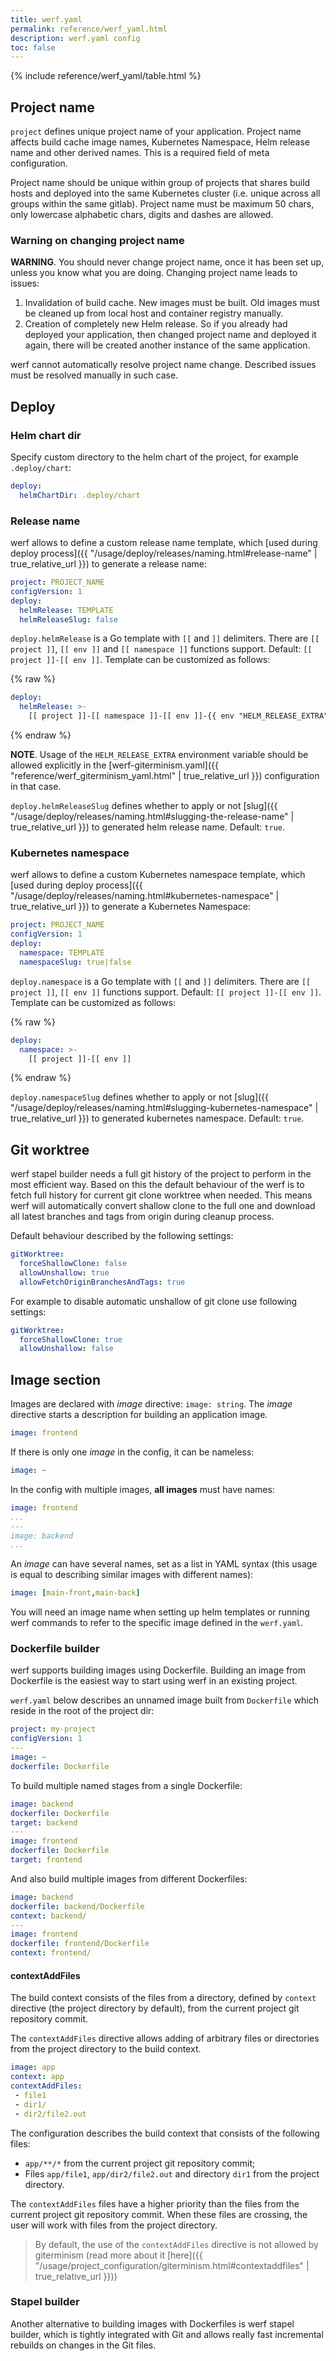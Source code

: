 ```yaml
---
title: werf.yaml
permalink: reference/werf_yaml.html
description: werf.yaml config
toc: false
---
```


{% include reference/werf_yaml/table.html %}

## Project name

`project` defines unique project name of your application. Project name affects build cache image names, Kubernetes Namespace, Helm release name and other derived names. This is a required field of meta configuration.

Project name should be unique within group of projects that shares build hosts and deployed into the same Kubernetes cluster (i.e. unique across all groups within the same gitlab). Project name must be maximum 50 chars, only lowercase alphabetic chars, digits and dashes are allowed.

### Warning on changing project name

**WARNING**. You should never change project name, once it has been set up, unless you know what you are doing. Changing project name leads to issues:
1. Invalidation of build cache. New images must be built. Old images must be cleaned up from local host and container registry manually.
2. Creation of completely new Helm release. So if you already had deployed your application, then changed project name and deployed it again, there will be created another instance of the same application.

werf cannot automatically resolve project name change. Described issues must be resolved manually in such case.

## Deploy

### Helm chart dir

Specify custom directory to the helm chart of the project, for example `.deploy/chart`:

```yaml
deploy:
  helmChartDir: .deploy/chart
```

### Release name

werf allows to define a custom release name template, which [used during deploy process]({{ "/usage/deploy/releases/naming.html#release-name" | true_relative_url }}) to generate a release name:

```yaml
project: PROJECT_NAME
configVersion: 1
deploy:
  helmRelease: TEMPLATE
  helmReleaseSlug: false
```

`deploy.helmRelease` is a Go template with `[[` and `]]` delimiters. There are `[[ project ]]`, `[[ env ]]` and `[[ namespace ]]` functions support. Default: `[[ project ]]-[[ env ]]`. Template can be customized as follows:

{% raw %}
```yaml
deploy:
  helmRelease: >-
    [[ project ]]-[[ namespace ]]-[[ env ]]-{{ env "HELM_RELEASE_EXTRA" }}
```
{% endraw %}

**NOTE**. Usage of the `HELM_RELEASE_EXTRA` environment variable should be allowed explicitly in the [werf-giterminism.yaml]({{ "reference/werf_giterminism_yaml.html" | true_relative_url }}) configuration in that case.

`deploy.helmReleaseSlug` defines whether to apply or not [slug]({{ "/usage/deploy/releases/naming.html#slugging-the-release-name" | true_relative_url }}) to generated helm release name. Default: `true`.

### Kubernetes namespace

werf allows to define a custom Kubernetes namespace template, which [used during deploy process]({{ "/usage/deploy/releases/naming.html#kubernetes-namespace" | true_relative_url }}) to generate a Kubernetes Namespace:

```yaml
project: PROJECT_NAME
configVersion: 1
deploy:
  namespace: TEMPLATE
  namespaceSlug: true|false
```

`deploy.namespace` is a Go template with `[[` and `]]` delimiters. There are `[[ project ]]`, `[[ env ]]` functions support. Default: `[[ project ]]-[[ env ]]`. Template can be customized as follows:

{% raw %}
```yaml
deploy:
  namespace: >-
    [[ project ]]-[[ env ]]
```
{% endraw %}

`deploy.namespaceSlug` defines whether to apply or not [slug]({{ "/usage/deploy/releases/naming.html#slugging-kubernetes-namespace" | true_relative_url }}) to generated kubernetes namespace. Default: `true`.

## Git worktree

werf stapel builder needs a full git history of the project to perform in the most efficient way. Based on this the default behaviour of the werf is to fetch full history for current git clone worktree when needed. This means werf will automatically convert shallow clone to the full one and download all latest branches and tags from origin during cleanup process. 

Default behaviour described by the following settings:

```yaml
gitWorktree:
  forceShallowClone: false
  allowUnshallow: true
  allowFetchOriginBranchesAndTags: true
```

For example to disable automatic unshallow of git clone use following settings:

```yaml
gitWorktree:
  forceShallowClone: true
  allowUnshallow: false
```

## Image section

Images are declared with _image_ directive: `image: string`. 
The _image_ directive starts a description for building an application image.

```yaml
image: frontend
```

If there is only one _image_ in the config, it can be nameless:

```yaml
image: ~
```

In the config with multiple images, **all images** must have names:

```yaml
image: frontend
...
---
image: backend
...
```

An _image_ can have several names, set as a list in YAML syntax
(this usage is equal to describing similar images with different names):

```yaml
image: [main-front,main-back]
```

You will need an image name when setting up helm templates or running werf commands to refer to the specific image defined in the `werf.yaml`.

### Dockerfile builder

werf supports building images using Dockerfile. Building an image from Dockerfile is the easiest way to start using werf in an existing project.

`werf.yaml` below describes an unnamed image built from `Dockerfile` which reside in the root of the project dir:

```yaml
project: my-project
configVersion: 1
---
image: ~
dockerfile: Dockerfile
```

To build multiple named stages from a single Dockerfile:

```yaml
image: backend
dockerfile: Dockerfile
target: backend
---
image: frontend
dockerfile: Dockerfile
target: frontend
```

And also build multiple images from different Dockerfiles:

```yaml
image: backend
dockerfile: backend/Dockerfile
context: backend/
---
image: frontend
dockerfile: frontend/Dockerfile
context: frontend/
```

#### contextAddFiles

The build context consists of the files from a directory, defined by `context` directive (the project directory by default), from the current project git repository commit.

The `contextAddFiles` directive allows adding of arbitrary files or directories from the project directory to the build context.

```yaml
image: app
context: app
contextAddFiles:
 - file1
 - dir1/
 - dir2/file2.out
```

The configuration describes the build context that consists of the following files:

- `app/**/*`  from the current project git repository commit;
- Files `app/file1`, `app/dir2/file2.out` and directory `dir1` from the project directory.

The `contextAddFiles` files have a higher priority than the files from the current project git repository commit. When these files are crossing, the user will work with files from the project directory.

> By default, the use of the `contextAddFiles` directive is not allowed by giterminism (read more about it [here]({{ "/usage/project_configuration/giterminism.html#contextaddfiles" | true_relative_url }}))

### Stapel builder

Another alternative to building images with Dockerfiles is werf stapel builder, which is tightly integrated with Git and allows really fast incremental rebuilds on changes in the Git files.
